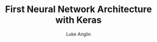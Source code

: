 ---
title: First Neural Network Architecture with Keras
author: Luke Anglin
image: https://www.researchgate.net/profile/Facundo_Bre/publication/321259051/figure/fig1/AS:614329250496529@1523478915726/Artificial-neural-network-architecture-ANN-i-h-1-h-2-h-n-o.png
description: Here, I follow along with Francois Chollet's 'Deep Learning with Python' book, with a few edits of my own.  He walks us through a simple Deep Learning neural network architecture. 
topics: Basic neural network architecture and some introductory material on loss functions, optimizers, activation functions and more. 
sources: Francois Chollet's 'Deep Learning with Python'
publish: True 
---